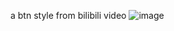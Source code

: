a btn style from bilibili video
![image](https://github.com/user-attachments/assets/6eeeafed-aa0a-4608-9e48-55493c151827)

